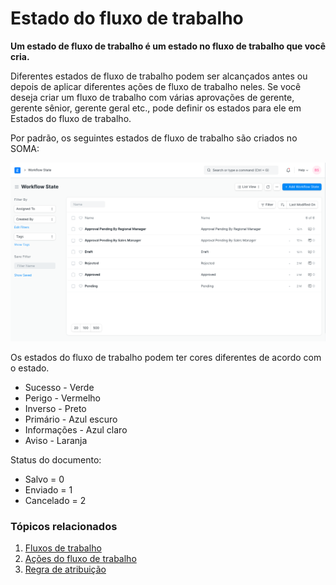 # Estado do fluxo de trabalho


**Um estado de fluxo de trabalho é um estado no fluxo de trabalho que você cria.**


Diferentes estados de fluxo de trabalho podem ser alcançados antes ou depois de aplicar diferentes ações de fluxo de trabalho neles. Se você deseja criar um fluxo de trabalho com várias aprovações de gerente, gerente sênior, gerente geral etc., pode definir os estados para ele em Estados do fluxo de trabalho.


Por padrão, os seguintes estados de fluxo de trabalho são criados no SOMA:


![Workflow States](/files/workflow-states.png)


Os estados do fluxo de trabalho podem ter cores diferentes de acordo com o estado.


* Sucesso - Verde
* Perigo - Vermelho
* Inverso - Preto
* Primário - Azul escuro
* Informações - Azul claro
* Aviso - Laranja


Status do documento:


* Salvo = 0
* Enviado = 1
* Cancelado = 2


### Tópicos relacionados


1. [Fluxos de trabalho](/docs/pt/setting-up/workflows)
2. [Ações do fluxo de trabalho](/docs/pt/setting-up/workflow-actions)
3. [Regra de atribuição](/docs/pt/automation/assignment-rule)
